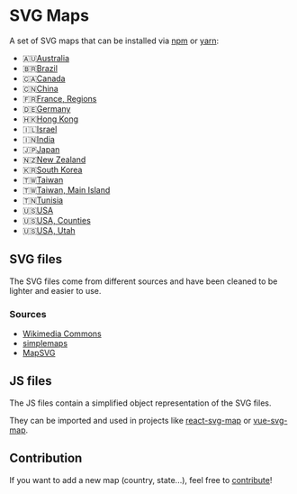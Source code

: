 # SVG Maps

A set of SVG maps that can be installed via [npm](https://www.npmjs.com) or [yarn](https://yarnpkg.com):
* 🇦🇺[Australia](packages/australia)
* 🇧🇷[Brazil](packages/brazil)
* 🇨🇦[Canada](packages/canada)
* 🇨🇳[China](packages/china)
* 🇫🇷[France, Regions](packages/france.regions)
* 🇩🇪[Germany](packages/germany)
* 🇭🇰[Hong Kong](packages/hong-kong)
* 🇮🇱[Israel](packages/israel)
* 🇮🇳[India](packages/india)
* 🇯🇵[Japan](packages/japan)
* 🇳🇿[New Zealand](packages/new-zealand)
* 🇰🇷[South Korea](packages/south-korea)
* 🇹🇼[Taiwan](packages/taiwan)
* 🇹🇼[Taiwan, Main Island](packages/taiwan.main)
* 🇹🇳[Tunisia](packages/tunisia)
* 🇺🇸[USA](packages/usa)
* 🇺🇸[USA, Counties](packages/usa.counties)
* 🇺🇸[USA, Utah](packages/usa.utah)

## SVG files

The SVG files come from different sources and have been cleaned to be lighter and easier to use.

### Sources

* [Wikimedia Commons](https://commons.wikimedia.org/)
* [simplemaps](https://simplemaps.com/)
* [MapSVG](https://mapsvg.com/)

## JS files

The JS files contain a simplified object representation of the SVG files.

They can be imported and used in projects like [react-svg-map](https://github.com/VictorCazanave/react-svg-map) or [vue-svg-map](https://github.com/VictorCazanave/vue-svg-map).

## Contribution

If you want to add a new map (country, state...), feel free to [contribute](CONTRIBUTING.md)!
